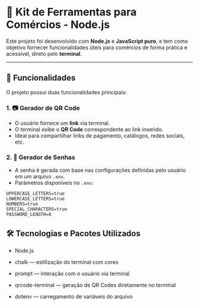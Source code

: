 # 🧰 Kit de Ferramentas para Comércios - Node.js

Este projeto foi desenvolvido com **Node.js** e **JavaScript puro**, e tem como objetivo fornecer funcionalidades úteis para comércios de forma prática e acessível, direto pelo **terminal**.

---

## 🚀 Funcionalidades

O projeto possui duas funcionalidades principais:

### 1. 📷 Gerador de QR Code

- O usuário fornece um **link** via terminal.
- O terminal exibe o **QR Code** correspondente ao link inserido.
- Ideal para compartilhar links de pagamento, catálogos, redes sociais, etc.

### 2. 🔐 Gerador de Senhas

- A senha é gerada com base nas configurações definidas pelo usuário em um arquivo `.env`.
- Parâmetros disponíveis no `.env`:

```env
UPPERCASE_LETTERS=true
LOWERCASE_LETTERS=true
NUMBERS=true
SPECIAL_CHARACTERS=true
PASSWORD_LENGTH=8
```


## 🛠️ Tecnologias e Pacotes Utilizados
- Node.js

- chalk — estilização do terminal com cores

- prompt — interação com o usuário via terminal

- qrcode-terminal — geração de QR Codes diretamente no terminal

- dotenv — carregamento de variáveis do arquivo